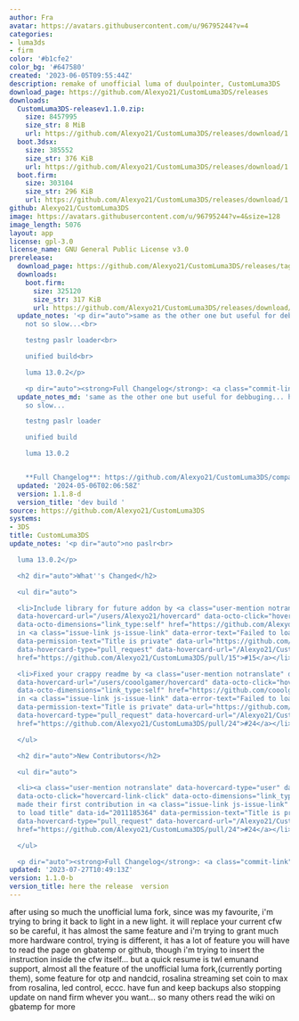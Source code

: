 ```yaml
---
author: Fra
avatar: https://avatars.githubusercontent.com/u/96795244?v=4
categories:
- luma3ds
- firm
color: '#b1cfe2'
color_bg: '#647580'
created: '2023-06-05T09:55:44Z'
description: remake of unofficial luma of duulpointer, CustomLuma3DS
download_page: https://github.com/Alexyo21/CustomLuma3DS/releases
downloads:
  CustomLuma3DS-releasev1.1.0.zip:
    size: 8457995
    size_str: 8 MiB
    url: https://github.com/Alexyo21/CustomLuma3DS/releases/download/1.1.0-b/CustomLuma3DS-releasev1.1.0.zip
  boot.3dsx:
    size: 385552
    size_str: 376 KiB
    url: https://github.com/Alexyo21/CustomLuma3DS/releases/download/1.1.0-b/boot.3dsx
  boot.firm:
    size: 303104
    size_str: 296 KiB
    url: https://github.com/Alexyo21/CustomLuma3DS/releases/download/1.1.0-b/boot.firm
github: Alexyo21/CustomLuma3DS
image: https://avatars.githubusercontent.com/u/96795244?v=4&size=128
image_length: 5076
layout: app
license: gpl-3.0
license_name: GNU General Public License v3.0
prerelease:
  download_page: https://github.com/Alexyo21/CustomLuma3DS/releases/tag/1.1.8-d
  downloads:
    boot.firm:
      size: 325120
      size_str: 317 KiB
      url: https://github.com/Alexyo21/CustomLuma3DS/releases/download/1.1.8-d/boot.firm
  update_notes: '<p dir="auto">same as the other one but useful for debbuging... hopefully
    not so slow...<br>

    testng paslr loader<br>

    unified build<br>

    luma 13.0.2</p>

    <p dir="auto"><strong>Full Changelog</strong>: <a class="commit-link" href="https://github.com/Alexyo21/CustomLuma3DS/compare/1.1.0...1.1.8-d"><tt>1.1.0...1.1.8-d</tt></a></p>'
  update_notes_md: 'same as the other one but useful for debbuging... hopefully not
    so slow...

    testng paslr loader

    unified build

    luma 13.0.2


    **Full Changelog**: https://github.com/Alexyo21/CustomLuma3DS/compare/1.1.0...1.1.8-d'
  updated: '2024-05-06T02:06:58Z'
  version: 1.1.8-d
  version_title: 'dev build '
source: https://github.com/Alexyo21/CustomLuma3DS
systems:
- 3DS
title: CustomLuma3DS
update_notes: '<p dir="auto">no paslr<br>

  luma 13.0.2</p>

  <h2 dir="auto">What''s Changed</h2>

  <ul dir="auto">

  <li>Include library for future addon by <a class="user-mention notranslate" data-hovercard-type="user"
  data-hovercard-url="/users/Alexyo21/hovercard" data-octo-click="hovercard-link-click"
  data-octo-dimensions="link_type:self" href="https://github.com/Alexyo21">@Alexyo21</a>
  in <a class="issue-link js-issue-link" data-error-text="Failed to load title" data-id="1860434783"
  data-permission-text="Title is private" data-url="https://github.com/Alexyo21/CustomLuma3DS/issues/15"
  data-hovercard-type="pull_request" data-hovercard-url="/Alexyo21/CustomLuma3DS/pull/15/hovercard"
  href="https://github.com/Alexyo21/CustomLuma3DS/pull/15">#15</a></li>

  <li>Fixed your crappy readme by <a class="user-mention notranslate" data-hovercard-type="user"
  data-hovercard-url="/users/cooolgamer/hovercard" data-octo-click="hovercard-link-click"
  data-octo-dimensions="link_type:self" href="https://github.com/cooolgamer">@cooolgamer</a>
  in <a class="issue-link js-issue-link" data-error-text="Failed to load title" data-id="2011185364"
  data-permission-text="Title is private" data-url="https://github.com/Alexyo21/CustomLuma3DS/issues/24"
  data-hovercard-type="pull_request" data-hovercard-url="/Alexyo21/CustomLuma3DS/pull/24/hovercard"
  href="https://github.com/Alexyo21/CustomLuma3DS/pull/24">#24</a></li>

  </ul>

  <h2 dir="auto">New Contributors</h2>

  <ul dir="auto">

  <li><a class="user-mention notranslate" data-hovercard-type="user" data-hovercard-url="/users/cooolgamer/hovercard"
  data-octo-click="hovercard-link-click" data-octo-dimensions="link_type:self" href="https://github.com/cooolgamer">@cooolgamer</a>
  made their first contribution in <a class="issue-link js-issue-link" data-error-text="Failed
  to load title" data-id="2011185364" data-permission-text="Title is private" data-url="https://github.com/Alexyo21/CustomLuma3DS/issues/24"
  data-hovercard-type="pull_request" data-hovercard-url="/Alexyo21/CustomLuma3DS/pull/24/hovercard"
  href="https://github.com/Alexyo21/CustomLuma3DS/pull/24">#24</a></li>

  </ul>

  <p dir="auto"><strong>Full Changelog</strong>: <a class="commit-link" href="https://github.com/Alexyo21/CustomLuma3DS/compare/logo...1.1.0-b"><tt>logo...1.1.0-b</tt></a></p>'
updated: '2023-07-27T10:49:13Z'
version: 1.1.0-b
version_title: here the release  version
---
```

after using so much the unofficial luma fork, since was my favourite, i'm trying to bring it back to light in a new light.
it will replace your current cfw so be careful,
it has almost the same feature and i'm trying to grant much more hardware control, trying is different, it has a lot of feature you will have to read the page on gbatemp or github, though i'm trying to insert the instruction inside the cfw itself...
but a quick resume is twl emunand support, almost all the feature of the unofficial luma fork,(currently porting them), some feature for otp and nandcid, rosalina streaming set coin to max from rosalina, led control, eccc.
have fun and keep backups also stopping update on nand firm whever you want... so many others read the wiki on gbatemp for more